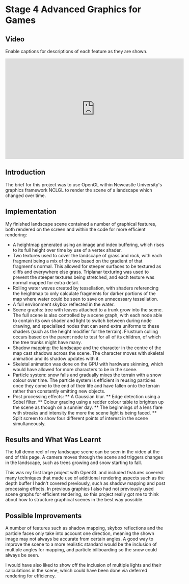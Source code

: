 # Stage 4 Advanced Graphics for Games

## Video
Enable captions for descriptions of each feature as they are shown.
<iframe width="560" height="315" src="https://www.youtube.com/embed/VRl7ds2qX6Q" frameborder="0" allow="accelerometer; autoplay; encrypted-media; gyroscope; picture-in-picture" allowfullscreen></iframe>

## Introduction
The brief for this project was to use OpenGL within Newcastle University's graphics framework NCLGL to render the scene of a landscape which changed over time. 

## Implementation
My finished landscape scene contained a number of graphical features, both rendered on the screen and within the code for more efficient rendering:

* A heightmap generated using an image and index buffering, which rises to its full height over time by use of a vertex shader. 
* Two textures used to cover the landscape of grass and rock, with each fragment being a mix of the two based on the gradient of that fragment's normal. This allowed for steeper surfaces to be textured as cliffs and everywhere else grass. Triplanar texturing was used to prevent the steeper textures being stretched, and each texture was normal mapped for extra detail.
* Rolling water waves created by tessellation, with shaders referencing the heightmap to only calculate fragments for darker portions of the map where water could be seen to save on unnecessary tessellation. 
* A full environment skybox reflected in the water.
* Scene graphs: tree with leaves attached to a trunk grow into the scene. The full scene is also controlled by a scene graph, with each node able to contain its own shader and light to switch between during node drawing, and specialised nodes that can send extra uniforms to these shaders (such as the height modifier for the terrain). Frustrum culling occurs based on the parent node to test for all of its children, of which the tree trunks might have many.
* Shadow mapping: the landscape and the character in the centre of the map cast shadows across the scene. The character moves with skeletal animation and its shadow updates with it. 
* Skeletal animation was done on the GPU with hardware skinning, which would have allowed for more characters to be in the scene. 
* Particle system: snow falls and gradually mixes the terrain with a snow colour over time. The particle system is efficient in reusing particles once they come to the end of their life and have fallen onto the terrain rather than constantly emitting new objects.
* Post processing effects:
** A Gaussian blur.
** Edge detection using a Sobel filter.
** Colour grading using a redder colour table to brighten up the scene as though on a sunnier day. 
** The beginnings of a lens flare with streaks and intensity the more the scene light is being faced. 
** Split screen to show four different points of interest in the scene simultaneously. 

## Results and What Was Learnt
The full demo reel of my landscape scene can be seen in the video at the end of this page. A camera moves through the scene and triggers changes in the landscape, such as trees growing and snow starting to fall.  

This was my first large project with OpenGL and included features covered many techniques that made use of additional rendering aspects such as the depth buffer I hadn't covered previously, such as shadow mapping and post processing effects. In previous graphics I also had not previously used scene graphs for efficient rendering, so this project really got me to think about how to structure graphical scenes in the best way possible. 

## Possible Improvements
A number of features such as shadow mapping, skybox reflections and the particle faces only take into account one direction, meaning the shown image may not always be accurate from certain angles. A good way to improve the scene to a more realistic standard would be the inclusion of multiple angles for mapping, and particle billboarding so the snow could always be seen. 

I would have also liked to show off the inclusion of multiple lights and their calculations in the scene, which could have been done via deferred rendering for efficiency. 


